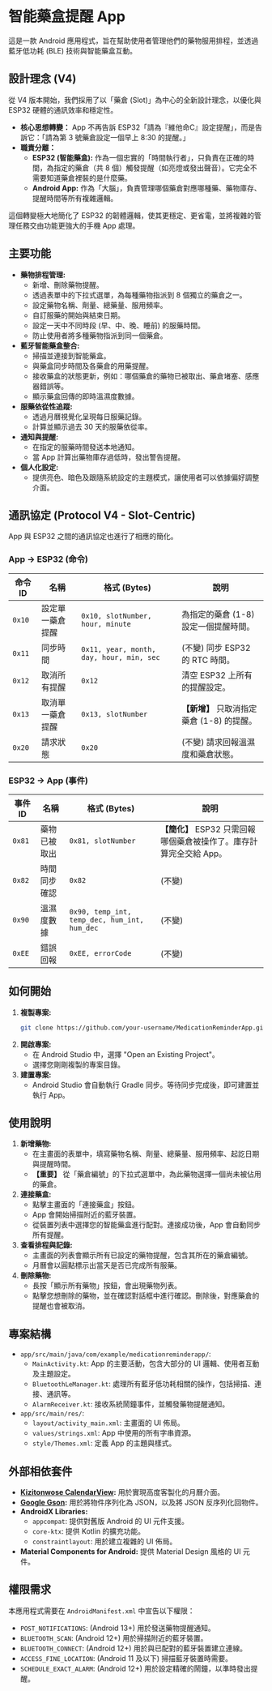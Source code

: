 # 智能藥盒提醒 App

這是一款 Android 應用程式，旨在幫助使用者管理他們的藥物服用排程，並透過藍牙低功耗 (BLE) 技術與智能藥盒互動。

## 設計理念 (V4)

從 V4 版本開始，我們採用了以「藥倉 (Slot)」為中心的全新設計理念，以優化與 ESP32 硬體的通訊效率和穩定性。

*   **核心思想轉變：** App 不再告訴 ESP32「請為『維他命C』設定提醒」，而是告訴它：「請為第 3 號藥倉設定一個早上 8:30 的提醒。」
*   **職責分離：**
    *   **ESP32 (智能藥盒):** 作為一個忠實的「時間執行者」，只負責在正確的時間，為指定的藥倉（共 8 個）觸發提醒（如亮燈或發出聲音）。它完全不需要知道藥倉裡裝的是什麼藥。
    *   **Android App:** 作為「大腦」，負責管理哪個藥倉對應哪種藥、藥物庫存、提醒時間等所有複雜邏輯。

這個轉變極大地簡化了 ESP32 的韌體邏輯，使其更穩定、更省電，並將複雜的管理任務交由功能更強大的手機 App 處理。

## 主要功能

*   **藥物排程管理:**
    *   新增、刪除藥物提醒。
    *   透過表單中的下拉式選單，為每種藥物指派到 8 個獨立的藥倉之一。
    *   設定藥物名稱、劑量、總藥量、服用頻率。
    *   自訂服藥的開始與結束日期。
    *   設定一天中不同時段 (早、中、晚、睡前) 的服藥時間。
    *   防止使用者將多種藥物指派到同一個藥倉。
*   **藍牙智能藥盒整合:**
    *   掃描並連接到智能藥盒。
    *   與藥盒同步時間及各藥倉的用藥提醒。
    *   接收藥盒的狀態更新，例如：哪個藥倉的藥物已被取出、藥倉堵塞、感應器錯誤等。
    *   顯示藥盒回傳的即時溫濕度數據。
*   **服藥依從性追蹤:**
    *   透過月曆視覺化呈現每日服藥記錄。
    *   計算並顯示過去 30 天的服藥依從率。
*   **通知與提醒:**
    *   在指定的服藥時間發送本地通知。
    *   當 App 計算出藥物庫存過低時，發出警告提醒。
*   **個人化設定:**
    *   提供亮色、暗色及跟隨系統設定的主題模式，讓使用者可以依據偏好調整介面。

## 通訊協定 (Protocol V4 - Slot-Centric)

App 與 ESP32 之間的通訊協定也進行了相應的簡化。

### App -> ESP32 (命令)

| 命令 ID | 名稱 | 格式 (Bytes) | 說明 |
|---|---|---|---|
| `0x10` | 設定單一藥倉提醒 | `0x10, slotNumber, hour, minute` | 為指定的藥倉 (1-8) 設定一個提醒時間。 |
| `0x11` | 同步時間 | `0x11, year, month, day, hour, min, sec` | (不變) 同步 ESP32 的 RTC 時間。 |
| `0x12` | 取消所有提醒 | `0x12` | 清空 ESP32 上所有的提醒設定。 |
| `0x13` | 取消單一藥倉提醒 | `0x13, slotNumber` | **【新增】** 只取消指定藥倉 (1-8) 的提醒。 |
| `0x20` | 請求狀態 | `0x20` | (不變) 請求回報溫濕度和藥倉狀態。 |

### ESP32 -> App (事件)

| 事件 ID | 名稱 | 格式 (Bytes) | 說明 |
|---|---|---|---|
| `0x81` | 藥物已被取出 | `0x81, slotNumber` | **【簡化】** ESP32 只需回報哪個藥倉被操作了。庫存計算完全交給 App。 |
| `0x82` | 時間同步確認 | `0x82` | (不變) |
| `0x90` | 溫濕度數據 | `0x90, temp_int, temp_dec, hum_int, hum_dec` | (不變) |
| `0xEE` | 錯誤回報 | `0xEE, errorCode` | (不變) |


## 如何開始

1.  **複製專案:**
    ```bash
    git clone https://github.com/your-username/MedicationReminderApp.git
    ```
2.  **開啟專案:**
    *   在 Android Studio 中，選擇 \"Open an Existing Project\"。
    *   選擇您剛剛複製的專案目錄。
3.  **建置專案:**
    *   Android Studio 會自動執行 Gradle 同步。等待同步完成後，即可建置並執行 App。

## 使用說明

1.  **新增藥物:**
    *   在主畫面的表單中，填寫藥物名稱、劑量、總藥量、服用頻率、起訖日期與提醒時間。
    *   **【重要】** 從「藥倉編號」的下拉式選單中，為此藥物選擇一個尚未被佔用的藥倉。
2.  **連接藥盒:**
    *   點擊主畫面的「連接藥盒」按鈕。
    *   App 會開始掃描附近的藍牙裝置。
    *   從裝置列表中選擇您的智能藥盒進行配對。連接成功後，App 會自動同步所有提醒。
3.  **查看排程與記錄:**
    *   主畫面的列表會顯示所有已設定的藥物提醒，包含其所在的藥倉編號。
    *   月曆會以圓點標示出當天是否已完成所有服藥。
4.  **刪除藥物:**
    *   長按「顯示所有藥物」按鈕，會出現藥物列表。
    *   點擊您想刪除的藥物，並在確認對話框中進行確認。刪除後，對應藥倉的提醒也會被取消。

## 專案結構

*   `app/src/main/java/com/example/medicationreminderapp/`:
    *   `MainActivity.kt`: App 的主要活動，包含大部分的 UI 邏輯、使用者互動及主題設定。
    *   `BluetoothLeManager.kt`: 處理所有藍牙低功耗相關的操作，包括掃描、連接、通訊等。
    *   `AlarmReceiver.kt`: 接收系統鬧鐘事件，並觸發藥物提醒通知。
*   `app/src/main/res/`:
    *   `layout/activity_main.xml`: 主畫面的 UI 佈局。
    *   `values/strings.xml`: App 中使用的所有字串資源。
    *   `style/Themes.xml`: 定義 App 的主題與樣式。

## 外部相依套件

*   **[Kizitonwose CalendarView](https://github.com/kizitonwose/CalendarView):** 用於實現高度客製化的月曆介面。
*   **[Google Gson](https://github.com/google/gson):** 用於將物件序列化為 JSON，以及將 JSON 反序列化回物件。
*   **AndroidX Libraries:**
    *   `appcompat`: 提供對舊版 Android 的 UI 元件支援。
    *   `core-ktx`: 提供 Kotlin 的擴充功能。
    *   `constraintlayout`: 用於建立複雜的 UI 佈局。
*   **Material Components for Android:** 提供 Material Design 風格的 UI 元件。

## 權限需求

本應用程式需要在 `AndroidManifest.xml` 中宣告以下權限：

*   `POST_NOTIFICATIONS`: (Android 13+) 用於發送藥物提醒通知。
*   `BLUETOOTH_SCAN`: (Android 12+) 用於掃描附近的藍牙裝置。
*   `BLUETOOTH_CONNECT`: (Android 12+) 用於與已配對的藍牙裝置建立連線。
*   `ACCESS_FINE_LOCATION`: (Android 11 及以下) 掃描藍牙裝置時需要。
*   `SCHEDULE_EXACT_ALARM`: (Android 12+) 用於設定精確的鬧鐘，以準時發出提醒。
